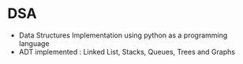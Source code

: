 # DSA

- Data Structures Implementation using python as a programming language
- ADT implemented : Linked List, Stacks, Queues, Trees and Graphs
